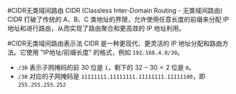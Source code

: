 #CIDR无类域间路由 CIDR (Classless Inter-Domain Routing - 无类域间路由) 
CIDR 打破了传统的 A、B、C 类地址的界限，允许使用任意长度的前缀来分配 IP 地址和进行路由，从而实现了路由聚合和更高效的 IP 地址利用。

 #CIDR无类域间路由表示法 CIDR 是一种更现代、更灵活的 IP 地址分配和路由方法。它使用 "IP地址/前缀长度" 的格式，例如 `192.168.4.0/30`。
*   `/30` 表示子网掩码的前 30 位是 `1`，剩下的 $32-30=2$ 位是 `0`。
*   `/30` 对应的子网掩码是 `11111111.11111111.11111111.11111100`，即 `255.255.255.252`